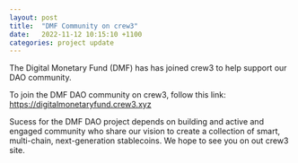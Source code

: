 ```yaml
---
layout: post
title:  "DMF Community on crew3"
date:   2022-11-12 10:15:10 +1100
categories: project update
---
```


The Digital Monetary Fund (DMF) has has joined crew3 to help support our DAO community.

To join the DMF DAO community on crew3, follow this link: <br>
<a href="https://digitalmonetaryfund.crew3.xyz/">https://digitalmonetaryfund.crew3.xyz</a>

Sucess for the DMF DAO project depends on building and active and engaged community who share our vision to create a collection of smart, multi-chain, next-generation stablecoins. We hope to see you on out crew3 site.
